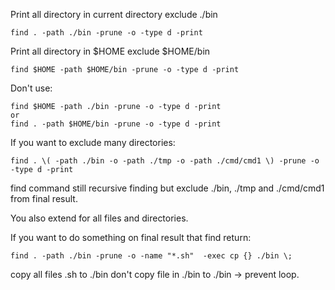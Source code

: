 Print all directory in  current directory exclude ./bin
```
find . -path ./bin -prune -o -type d -print
```

Print all directory in $HOME exclude $HOME/bin
```
find $HOME -path $HOME/bin -prune -o -type d -print
```

Don't use:
```
find $HOME -path ./bin -prune -o -type d -print
or
find . -path $HOME/bin -prune -o -type d -print
```

If you want to exclude many directories:
```
find . \( -path ./bin -o -path ./tmp -o -path ./cmd/cmd1 \) -prune -o -type d -print
```
find command still recursive finding but exclude ./bin, ./tmp and ./cmd/cmd1 from final result.

You also extend for all files and directories.

If you want to do something on final result that find return:
```
find . -path ./bin -prune -o -name "*.sh"  -exec cp {} ./bin \;
```
copy all files .sh to ./bin
don't copy file in ./bin to ./bin -> prevent loop.
